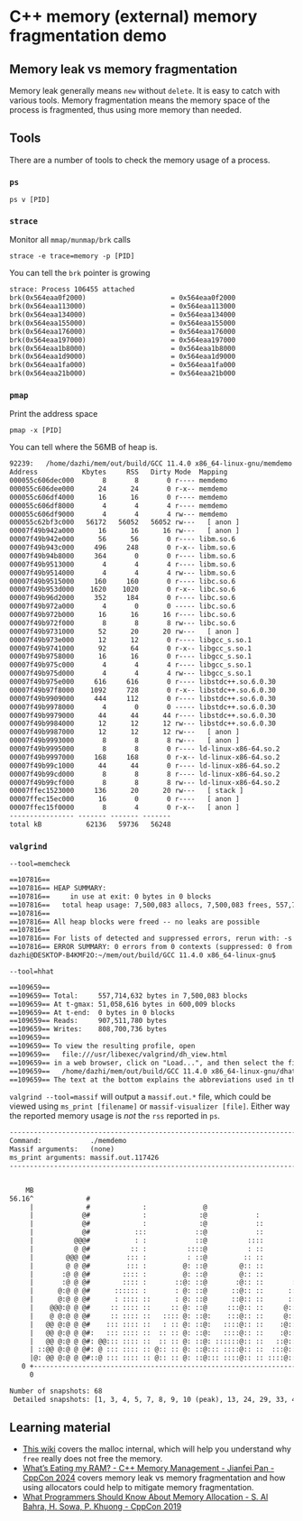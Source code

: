 # C++ memory (external) memory fragmentation demo

## Memory leak vs memory fragmentation

Memory leak generally means `new` without `delete`. It is easy to catch with 
various tools. Memory fragmentation means the memory space of the process is fragmented,
thus using more memory than needed. 


## Tools

There are a number of tools to check the memory usage of a process.

### `ps`
    
    ps v [PID]

### `strace`

Monitor all `mmap/munmap/brk` calls

    strace -e trace=memory -p [PID]

You can tell the `brk` pointer is growing

```txt
strace: Process 106455 attached
brk(0x564eaa0f2000)                     = 0x564eaa0f2000
brk(0x564eaa113000)                     = 0x564eaa113000
brk(0x564eaa134000)                     = 0x564eaa134000
brk(0x564eaa155000)                     = 0x564eaa155000
brk(0x564eaa176000)                     = 0x564eaa176000
brk(0x564eaa197000)                     = 0x564eaa197000
brk(0x564eaa1b8000)                     = 0x564eaa1b8000
brk(0x564eaa1d9000)                     = 0x564eaa1d9000
brk(0x564eaa1fa000)                     = 0x564eaa1fa000
brk(0x564eaa21b000)                     = 0x564eaa21b000
```

### `pmap`

Print the address space 
    
    pmap -x [PID]

You can tell where the 56MB of heap is.

```txt
92239:   /home/dazhi/mem/out/build/GCC 11.4.0 x86_64-linux-gnu/memdemo
Address           Kbytes     RSS   Dirty Mode  Mapping
000055c606dec000       8       8       0 r---- memdemo
000055c606dee000      24      24       0 r-x-- memdemo
000055c606df4000      16      16       0 r---- memdemo
000055c606df8000       4       4       4 r---- memdemo
000055c606df9000       4       4       4 rw--- memdemo
000055c62bf3c000   56172   56052   56052 rw---   [ anon ]
00007f49b942a000      16      16      16 rw---   [ anon ]
00007f49b942e000      56      56       0 r---- libm.so.6
00007f49b943c000     496     248       0 r-x-- libm.so.6
00007f49b94b8000     364       0       0 r---- libm.so.6
00007f49b9513000       4       4       4 r---- libm.so.6
00007f49b9514000       4       4       4 rw--- libm.so.6
00007f49b9515000     160     160       0 r---- libc.so.6
00007f49b953d000    1620    1020       0 r-x-- libc.so.6
00007f49b96d2000     352     184       0 r---- libc.so.6
00007f49b972a000       4       0       0 ----- libc.so.6
00007f49b972b000      16      16      16 r---- libc.so.6
00007f49b972f000       8       8       8 rw--- libc.so.6
00007f49b9731000      52      20      20 rw---   [ anon ]
00007f49b973e000      12      12       0 r---- libgcc_s.so.1
00007f49b9741000      92      64       0 r-x-- libgcc_s.so.1
00007f49b9758000      16      16       0 r---- libgcc_s.so.1
00007f49b975c000       4       4       4 r---- libgcc_s.so.1
00007f49b975d000       4       4       4 rw--- libgcc_s.so.1
00007f49b975e000     616     616       0 r---- libstdc++.so.6.0.30
00007f49b97f8000    1092     728       0 r-x-- libstdc++.so.6.0.30
00007f49b9909000     444     112       0 r---- libstdc++.so.6.0.30
00007f49b9978000       4       0       0 ----- libstdc++.so.6.0.30
00007f49b9979000      44      44      44 r---- libstdc++.so.6.0.30
00007f49b9984000      12      12      12 rw--- libstdc++.so.6.0.30
00007f49b9987000      12      12      12 rw---   [ anon ]
00007f49b9993000       8       8       8 rw---   [ anon ]
00007f49b9995000       8       8       0 r---- ld-linux-x86-64.so.2
00007f49b9997000     168     168       0 r-x-- ld-linux-x86-64.so.2
00007f49b99c1000      44      44       0 r---- ld-linux-x86-64.so.2
00007f49b99cd000       8       8       8 r---- ld-linux-x86-64.so.2
00007f49b99cf000       8       8       8 rw--- ld-linux-x86-64.so.2
00007ffec1523000     136      20      20 rw---   [ stack ]
00007ffec15ec000      16       0       0 r----   [ anon ]
00007ffec15f0000       8       4       0 r-x--   [ anon ]
---------------- ------- ------- -------
total kB           62136   59736   56248
```

### `valgrind`

`--tool=memcheck`

```txt
==107816== 
==107816== HEAP SUMMARY:
==107816==     in use at exit: 0 bytes in 0 blocks
==107816==   total heap usage: 7,500,083 allocs, 7,500,083 frees, 557,714,632 bytes allocated
==107816== 
==107816== All heap blocks were freed -- no leaks are possible
==107816== 
==107816== For lists of detected and suppressed errors, rerun with: -s
==107816== ERROR SUMMARY: 0 errors from 0 contexts (suppressed: 0 from 0)
dazhi@DESKTOP-B4KMF2O:~/mem/out/build/GCC 11.4.0 x86_64-linux-gnu$ 
```

`--tool=hhat`

```txt
==109659== 
==109659== Total:     557,714,632 bytes in 7,500,083 blocks
==109659== At t-gmax: 51,058,616 bytes in 600,009 blocks
==109659== At t-end:  0 bytes in 0 blocks
==109659== Reads:     907,511,780 bytes
==109659== Writes:    808,700,736 bytes
==109659== 
==109659== To view the resulting profile, open
==109659==   file:///usr/libexec/valgrind/dh_view.html
==109659== in a web browser, click on "Load...", and then select the file
==109659==   /home/dazhi/mem/out/build/GCC 11.4.0 x86_64-linux-gnu/dhat.out.109659
==109659== The text at the bottom explains the abbreviations used in the output.
```

`valgrind --tool=massif` will output a `massif.out.*` file, which could be viewed using
`ms_print [filename]` or `massif-visualizer [file]`. 
Either way the reported memory usage is *not* the `rss` reported in `ps`. 

```txt
--------------------------------------------------------------------------------
Command:            ./memdemo
Massif arguments:   (none)
ms_print arguments: massif.out.117426
--------------------------------------------------------------------------------


    MB
56.16^             #                                                          
     |             #             :              @                           ::
     |            @#             :             :@            :              ::
     |            @#             :             :@            ::            @::
     |            @#           :::            ::@            ::            @::
     |          @@@#           : :            ::@          ::::           :@::
     |          @ @#          :: :          ::::@          : ::          ::@::
     |        @@@ @#         ::: :          : ::@         :: ::         :::@::
     |        @ @ @#         ::: :         @: ::@        @:: ::         :::@::
     |       :@ @ @#        :::: :         @: ::@        @:: ::        ::::@::
     |       :@ @ @#        :::: :       ::@: ::@       :@:: ::       :::::@::
     |      @:@ @ @#      :::::: :       : @: ::@      ::@:: ::      ::::::@::
     |      @:@ @ @#      : :::: ::      : @: ::@      ::@:: ::      ::::::@::
     |    @@@:@ @ @#     :: :::: ::     :: @: ::@     :::@:: ::     @::::::@::
     |    @ @:@ @ @#     :: :::: ::   :::: @: ::@:    :::@:: ::     @::::::@::
     |   @@ @:@ @ @#    ::: :::: ::   : :: @: ::@:   ::::@:: ::    :@::::::@::
     |   @@ @:@ @ @#:   ::: :::: ::  :: :: @: ::@:   ::::@:: ::    :@::::::@::
     |   @@ @:@ @ @#: @@::: :::: ::  :: :: @: ::@: ::::::@:: ::   ::@::::::@::
     | ::@@ @:@ @ @#: @ ::: :::: :: @:: :: @: ::@::: ::::@:: ::  :::@::::::@::
     |@: @@ @:@ @ @#::@ ::: :::: :: @:: :: @: ::@::: ::::@:: :: ::::@::::::@::
   0 +----------------------------------------------------------------------->Gi
     0                                                                   11.94

Number of snapshots: 68
 Detailed snapshots: [1, 3, 4, 5, 7, 8, 9, 10 (peak), 13, 24, 29, 33, 42, 54, 64]
```

## Learning material

- [This wiki][1] covers the malloc internal, which will help you understand why 
`free` really does not free the memory.
- [What’s Eating my RAM? - C++ Memory Management - Jianfei Pan - CppCon 2024][2] covers 
memory leak vs memory fragmentation and how using allocators could help to mitigate
memory fragmentation.
- [What Programmers Should Know About Memory Allocation - S. Al Bahra, H. Sowa, P. Khuong - CppCon 2019][3]

[1]: https://sourceware.org/glibc/wiki/MallocInternals
[2]: https://www.youtube.com/watch?v=y6AN0ks2q0A
[3]: https://www.youtube.com/watch?v=gYfd25Bdmws
